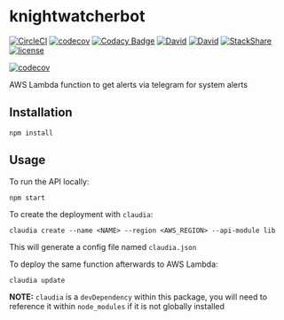 # knightwatcherbot

[![CircleCI](https://circleci.com/gh/suddi/knightwatcherbot.svg?style=svg)](https://circleci.com/gh/suddi/knightwatcherbot)
[![codecov](https://codecov.io/gh/suddi/knightwatcherbot/branch/master/graph/badge.svg)](https://codecov.io/gh/suddi/knightwatcherbot)
[![Codacy Badge](https://api.codacy.com/project/badge/Grade/462b2e476c1641b0ac4ade17a6064a8d)](https://www.codacy.com/app/Suddi/knightwatcherbot)
[![David](https://img.shields.io/david/suddi/knightwatcherbot.svg)](https://david-dm.org/suddi/knightwatcherbot)
[![David](https://img.shields.io/david/dev/suddi/knightwatcherbot.svg)](https://david-dm.org/suddi/knightwatcherbot?type=dev)
[![StackShare](https://img.shields.io/badge/tech-stack-0690fa.svg?style=flat)](https://stackshare.io/suddi/knightwatcherbot)
[![license](https://img.shields.io/github/license/suddi/knightwatcherbot.svg)](https://github.com/suddi/knightwatcherbot/blob/master/LICENSE)

[![codecov](https://codecov.io/gh/suddi/knightwatcherbot/branch/master/graphs/commits.svg)](https://codecov.io/gh/suddi/knightwatcherbot)

AWS Lambda function to get alerts via telegram for system alerts

## Installation

````
npm install
````

## Usage

To run the API locally:

````
npm start
````

To create the deployment with `claudia`:

````
claudia create --name <NAME> --region <AWS_REGION> --api-module lib
````

This will generate a config file named `claudia.json`

To deploy the same function afterwards to AWS Lambda:

````
claudia update
````

**NOTE:** `claudia` is a `devDependency` within this package, you will need to reference it within `node_modules` if it is not globally installed
